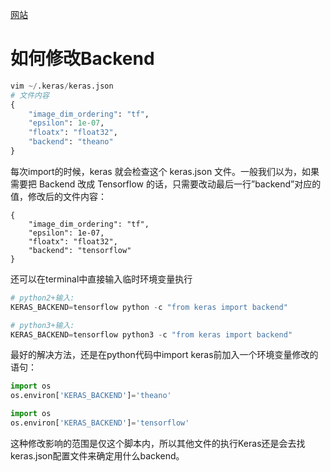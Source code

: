 [网站](https://morvanzhou.github.io/tutorials/machine-learning/keras/)

# 如何修改Backend

```python
vim ~/.keras/keras.json
# 文件内容
{
	"image_dim_ordering": "tf",
	"epsilon": 1e-07,
	"floatx": "float32",
	"backend": "theano"
}
```
每次import的时候，keras 就会检查这个 keras.json 文件。一般我们以为，如果需要把 Backend 改成 Tensorflow 的话，只需要改动最后一行”backend”对应的值，修改后的文件内容：

```
{
	"image_dim_ordering": "tf",
	"epsilon": 1e-07,
	"floatx": "float32",
	"backend": "tensorflow"
}
```

还可以在terminal中直接输入临时环境变量执行

```python
# python2+输入:
KERAS_BACKEND=tensorflow python -c "from keras import backend"

# python3+输入:
KERAS_BACKEND=tensorflow python3 -c "from keras import backend"
```
最好的解决方法，还是在python代码中import keras前加入一个环境变量修改的语句：

```python
import os
os.environ['KERAS_BACKEND']='theano'

import os
os.environ['KERAS_BACKEND']='tensorflow'
```
这种修改影响的范围是仅这个脚本内，所以其他文件的执行Keras还是会去找keras.json配置文件来确定用什么backend。


